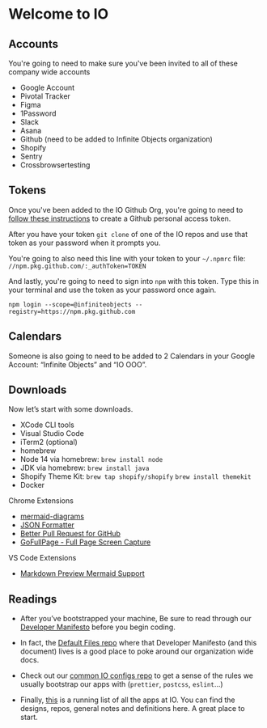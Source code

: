 # Welcome to IO


## Accounts

You're going to need to make sure you've been invited to all of these company wide accounts

- Google Account
- Pivotal Tracker
- Figma
- 1Password
- Slack
- Asana
- Github (need to be added to Infinite Objects organization)
- Shopify
- Sentry
- Crossbrowsertesting

## Tokens

Once you've been added to the IO Github Org, you're going to need to [follow these instructions](https://docs.github.com/en/github/authenticating-to-github/keeping-your-account-and-data-secure/creating-a-personal-access-token) to create a Github personal access token.

After you have your token `git clone` of one of the IO repos and use that token as your password when it prompts you.

You're going to also need this line with your token to your `~/.npmrc` file:
`//npm.pkg.github.com/:_authToken=TOKEN`

And lastly, you're going to need to sign into `npm` with this token. Type this in your terminal and use the token as your password once again.

`npm login --scope=@infiniteobjects --registry=https://npm.pkg.github.com`

## Calendars

Someone is also going to need to be added to 2 Calendars in your Google Account: “Infinite Objects” and “IO OOO”.

## Downloads

Now let’s start with some downloads. 

- XCode CLI tools
- Visual Studio Code
- iTerm2 (optional)
- homebrew
- Node 14 via homebrew: `brew install node`
- JDK via homebrew: `brew install java`
- Shopify Theme Kit: `brew tap shopify/shopify` `brew install themekit` 
- Docker

Chrome Extensions
- [mermaid-diagrams](https://chrome.google.com/webstore/detail/mermaid-diagrams/phfcghedmopjadpojhmmaffjmfiakfil)
- [JSON Formatter](https://chrome.google.com/webstore/detail/json-formatter/mhimpmpmffogbmmkmajibklelopddmjf)
- [Better Pull Request for GitHub](https://chrome.google.com/webstore/detail/better-pull-request-for-g/nfhdjopbhlggibjlimhdbogflgmbiahc)
- [GoFullPage - Full Page Screen Capture](https://chrome.google.com/webstore/detail/gofullpage-full-page-scre/fdpohaocaechififmbbbbbknoalclacl)

VS Code Extensions
- [Markdown Preview Mermaid Support](https://marketplace.visualstudio.com/items?itemName=bierner.markdown-mermaid)

## Readings

- After you’ve bootstrapped your machine, Be sure to read through our [Developer Manifesto](https://github.com/infiniteobjects/.github/blob/main/CONTRIBUTING.md) before you begin coding.

- In fact, the [Default Files repo](https://github.com/infiniteobjects/.github/)  where that Developer Manifesto (and this document) lives is a good place to poke around our organization wide docs.

- Check out our [common IO configs repo](https://github.com/infiniteobjects/utils-web-configs) to get a sense of the rules we usually bootstrap our apps with (`prettier`, `postcss`, `eslint`...)

- Finally, [this](https://docs.google.com/document/d/1Zeexj_N7ACkXIdXEn0E2LafOTjvXL8pobhM9dr5aVw8/edit) is a running list of all the apps at IO. You can find the designs, repos, general notes and definitions here. A great place to start.



